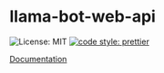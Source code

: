 # llama-bot-web-api

![License: MIT](https://img.shields.io/github/license/llama-bot/llama-bot-web-api?style=flat-square)
[![code style: prettier](https://img.shields.io/badge/code_style-prettier-ff69b4.svg?style=flat-square)](https://github.com/prettier/prettier)

[Documentation](https://llama-bot.github.io/llama-bot-docs/docs/api/overview)
